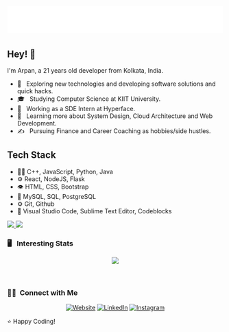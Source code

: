 <h1 align="center">
  <img src="https://raw.githubusercontent.com/arpan0702/arpan0702/master/name.svg" alt="Arpan Dutta" />
</h1>

## Hey! 👋

I'm Arpan, a 21 years old developer from Kolkata, India.

- 🤔 &nbsp; Exploring new technologies and developing software solutions and quick hacks.
- 🎓 &nbsp; Studying Computer Science at KIIT University.
- 💼 &nbsp; Working as a SDE Intern at Hyperface.
- 🌱 &nbsp; Learning more about System Design, Cloud Architecture and Web Development.
- ✍️ &nbsp; Pursuing Finance and Career Coaching as hobbies/side hustles.

## Tech Stack

- 👨‍💻 C++, JavaScript, Python, Java
- ⚙️ React, NodeJS, Flask
- 👁️ HTML, CSS, Bootstrap
- 💽 MySQL, SQL, PostgreSQL
- ⚙️ Git, Github
- 🔧 Visual Studio Code, Sublime Text Editor, Codeblocks
<!--

## Contact

- [arpan.dutta](https://arpan0702.github.io/arpan.github.io/)
- [@arpandutta07](https://www.linkedin.com/in/arpandutta07/) on LinkedIn
- [@arpan*07*](https://www.instagram.com/arpan_07_/) on Instagram
- [@arpan*07*](https://www.codechef.com/users/arpan_07_) on Codechef
- [@arpan_d](https://leetcode.com/arpan_d/) on Leetcode
-->
<!--
<h3> 🛠 &nbsp;Tech Stack</h3>


- 💻 &nbsp;
  ![Python](https://img.shields.io/badge/-Python-333333?style=flat&logo=python)
  ![Java](https://img.shields.io/badge/-Java-333333?style=flat&logo=Java&logoColor=007396)
  ![C++](https://img.shields.io/badge/-C++-333333?style=flat&logo=C%2B%2B&logoColor=00599C)
- 🌐 &nbsp;
  ![HTML5](https://img.shields.io/badge/-HTML5-333333?style=flat&logo=HTML5)
  ![CSS](https://img.shields.io/badge/-CSS-333333?style=flat&logo=CSS3&logoColor=1572B6)
  ![JavaScript](https://img.shields.io/badge/-JavaScript-333333?style=flat&logo=javascript)
  ![Bootstrap](https://img.shields.io/badge/-Bootstrap-333333?style=flat&logo=bootstrap&logoColor=563D7C)
  ![Node.js](https://img.shields.io/badge/-Node.js-333333?style=flat&logo=node.js)
  ![React](https://img.shields.io/badge/-React-333333?style=flat&logo=react)
- 🛢 &nbsp;
  ![MySQL](https://img.shields.io/badge/-MySQL-333333?style=flat&logo=mysql)
  ![PostgreSQL](https://img.shields.io/badge/-MongoDB-333333?style=flat&logo=mongodb)
- ⚙️ &nbsp;
  ![Git](https://img.shields.io/badge/-Git-333333?style=flat&logo=git)
  ![GitHub](https://img.shields.io/badge/-GitHub-333333?style=flat&logo=github)
- 🔧 &nbsp;
  ![Visual Studio Code](https://img.shields.io/badge/-Visual%20Studio%20Code-333333?style=flat&logo=visual-studio-code&logoColor=007ACC)
  ![Codeblocks](https://img.shields.io/badge/-Codeblocks-333333?style=flat&logo=rstudio)
  ![Sublime Text Editor](https://img.shields.io/badge/-Sublime%20Text%20Editor-333333?style=flat&logo=eclipse-ide&logoColor=2C2255)
- 🖥 &nbsp;
  ![Illustrator](https://img.shields.io/badge/-Illustrator-333333?style=flat&logo=adobe-illustrator)
  ![Photoshop](https://img.shields.io/badge/-Photoshop-333333?style=flat&logo=adobe-photoshop)
  ![InDesign](https://img.shields.io/badge/-InDesign-333333?style=flat&logo=adobe-indesign)

<br/>
-->
<a href="https://github.com/arpan0702">
  <img height="180em" src="https://github-readme-stats.vercel.app/api?username=arpan0702&theme=buefy&show_icons=true" />
  <img height="180em" src="https://github-readme-stats.vercel.app/api/top-langs/?username=arpan0702&theme=buefy&layout=compact" />
</a>

<br/>

<h3> 🖥 &nbsp; Interesting Stats</h3> 
<p style="margin-top:5px" align="center">

<img src="https://komarev.com/ghpvc/?username=arpan0702"/>

</p>

<br/>

<h3> 🤝🏻 &nbsp;Connect with Me </h3>

<p align="center">
<a href="https://arpan0702.github.io/arpan.github.io/"><img alt="Website" src="https://img.shields.io/badge/Website-www.arpan0702.github.io/arpan.github.io-blue?style=flat-square&logo=google-chrome"></a>
<a href="https://www.linkedin.com/in/arpandutta07/"><img alt="LinkedIn" src="https://img.shields.io/badge/LinkedIn-Arpan%20Dutta-blue?style=flat-square&logo=linkedin"></a>
<a href="https://www.instagram.com/arpan_07_/"><img alt="Instagram" src="https://img.shields.io/badge/Instagram-arpan_07_-blue?style=flat-square&logo=instagram"></a>
<!--<a href="mailto:1805557@kiit.ac.in"><img alt="Email" src="https://img.shields.io/badge/Email-1805557@kiit.ac.in?style=flat-square&logo=gmail"></a>
-->
</p>

⭐️ Happy Coding!
